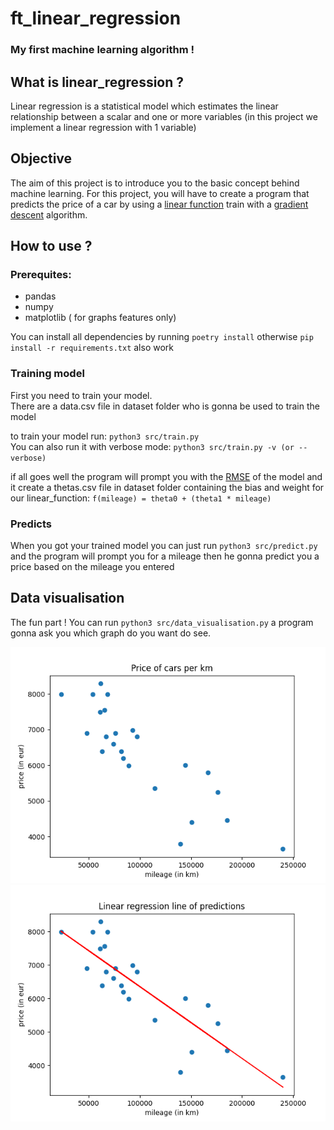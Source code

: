 # ft_linear_regression
### My first machine learning algorithm !


## What is linear_regression ?

Linear regression is a statistical model which estimates the linear relationship between
a scalar and one or more variables (in this project we implement a linear regression with 1 variable)

## Objective

The aim of this project is to introduce you to the basic concept behind machine learning.
For this project, you will have to create a program that predicts the price of a car by
using a [linear function](https://en.wikipedia.org/wiki/Linear_function) train with a [gradient descent](https://en.wikipedia.org/wiki/Gradient_descent) algorithm.

## How to use ?

### Prerequites:

- pandas
- numpy
- matplotlib ( for graphs features only)

You can install all dependencies by running ``poetry install`` otherwise ```pip install -r requirements.txt``` also work

### Training model

First you need to train your model.  
There are a data.csv file in dataset folder who is gonna be used to train the model

to train your model run: ``python3 src/train.py``  
You can also run it with verbose mode: ``python3 src/train.py -v (or --verbose)``

if all goes well the program will prompt you with the [RMSE](https://statisticsbyjim.com/regression/root-mean-square-error-rmse/) of the model and it create a thetas.csv file in dataset folder containing the bias and weight for our linear_function: ```f(mileage) = theta0 + (theta1 * mileage)```


### Predicts

When you got your trained model you can just run ``python3 src/predict.py`` and the program will prompt you for a mileage then he gonna predict you a price based on the mileage you entered

## Data visualisation

The fun part ! You can run ```python3 src/data_visualisation.py``` a program gonna ask you which graph do you want do see.  

![vanilla](images/vanilla.png)
![trained](images/trained.png)

